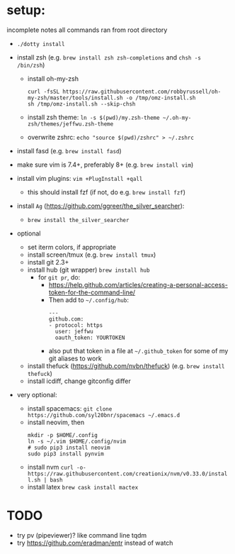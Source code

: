 # setup:

incomplete notes
all commands ran from root directory

- `./dotty install`
- install zsh (e.g. `brew install zsh zsh-completions` and `chsh -s /bin/zsh`)
  - install oh-my-zsh
    ```
    curl -fsSL https://raw.githubusercontent.com/robbyrussell/oh-my-zsh/master/tools/install.sh -o /tmp/omz-install.sh
    sh /tmp/omz-install.sh --skip-chsh
    ```

  - install zsh theme:
    `ln -s $(pwd)/my.zsh-theme ~/.oh-my-zsh/themes/jeffwu.zsh-theme`
  - overwrite zshrc:
    `echo "source $(pwd)/zshrc" > ~/.zshrc`

- install fasd (e.g. `brew install fasd`)
- make sure vim is 7.4+, preferably 8+ (e.g. `brew install vim`)
- install vim plugins: `vim +PlugInstall +qall`
  - this should install fzf (if not, do e.g. `brew install fzf`)
- install `Ag` (https://github.com/ggreer/the_silver_searcher):
  - `brew install the_silver_searcher`

- optional
  - set iterm colors, if appropriate
  - install screen/tmux (e.g. `brew install tmux`)
  - install git 2.3+
  - install hub (git wrapper) `brew install hub`
    - for `git pr`, do:
      - https://help.github.com/articles/creating-a-personal-access-token-for-the-command-line/
      - Then add to `~/.config/hub`:
        ```
        ---
        github.com:
        - protocol: https
          user: jeffwu
          oauth_token: YOURTOKEN
        ```
      - also put that token in a file at `~/.github_token` for some of my git aliases to work
  - install thefuck (https://github.com/nvbn/thefuck) (e.g. `brew install thefuck`)
  - install icdiff, change gitconfig differ
- very optional:
  - install spacemacs:
    `git clone https://github.com/syl20bnr/spacemacs ~/.emacs.d`
  - install neovim, then
    ```
    mkdir -p $HOME/.config
    ln -s ~/.vim $HOME/.config/nvim
    # sudo pip3 install neovim
    sudo pip3 install pynvim
    ```
  - install nvm
    `curl -o- https://raw.githubusercontent.com/creationix/nvm/v0.33.0/install.sh | bash`
  - install latex
    `brew cask install mactex`

# TODO
- try pv (pipeviewer)?   like command line tqdm
- try https://github.com/eradman/entr instead of watch
